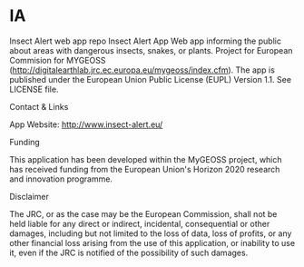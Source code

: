 # IA
Insect Alert web app repo
Insect Alert App
Web app informing the public about areas with dangerous insects, snakes, or plants. Project for European Commision for MYGEOSS (http://digitalearthlab.jrc.ec.europa.eu/mygeoss/index.cfm). The app is published under the European Union Public License (EUPL) Version 1.1. See LICENSE file.</p>

Contact & Links

App Website: http://www.insect-alert.eu/

Funding

This application has been developed within the MyGEOSS project, which has received funding from the European Union's Horizon 2020 research and innovation programme.

Disclaimer

The JRC, or as the case may be the European Commission, shall not be held liable for any direct or indirect, incidental, consequential or other damages, including but not limited to the loss of data, loss of profits, or any other financial loss arising from the use of this application, or inability to use it, even if the JRC is notified of the possibility of such damages.
